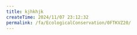 ```yaml
---
title: kjhkhjk
createTime: 2024/11/07 23:12:32
permalink: /fa/EcologicalConservation/0FTKVZ20/
---
```

